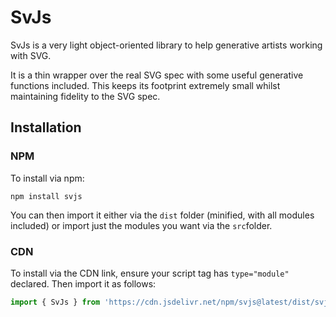 # SvJs

SvJs is a very light object-oriented library to help generative artists working with SVG.

It is a thin wrapper over the real SVG spec with some useful generative functions included. This keeps its footprint extremely small whilst maintaining fidelity to the SVG spec.

## Installation

### NPM

To install via npm:

```
npm install svjs
```

You can then import it either via the `dist` folder (minified, with all modules included) or import just the modules you want via the `src`folder.

### CDN

To install via the CDN link, ensure your script tag has `type="module"` declared. Then import it as follows:

```javascript
import { SvJs } from 'https://cdn.jsdelivr.net/npm/svjs@latest/dist/svjs.min.js';
```

